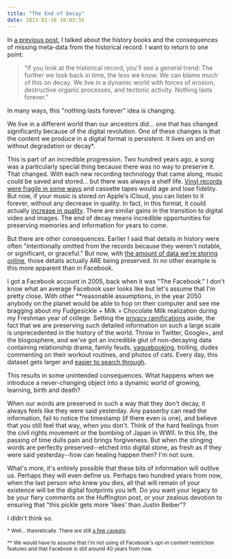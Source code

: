 ```yaml
---
title: "The End of Decay"
date: 2013-02-16 18:03:55
---
```


In [a previous post][1], I talked about the history books and the consequences of missing meta-data from the historical record. I want to return to one point:

 [1]: http://bryanbraun.com/2012/12/22/history "History"

> "If you look at the historical record, you'll see a general trend: The further we look back in time, the less we know. We can blame much of this on decay. We live in a dynamic world with forces of erosion, destructive organic processes, and tectonic activity. Nothing lasts forever."

In many ways, this "nothing lasts forever" idea is changing. 

We live in a different world than our ancestors did… one that has changed significantly because of the digital revolution. One of these changes is that the content we produce in a digital format is persistent. It lives on and on without degradation or decay*.

This is part of an incredible progression. Two hundred years ago, a song was a particularly special thing because there was no way to preserve it. That changed. With each new recording technology that came along, music could be saved and stored… but there was always a shelf life. <a href="http://en.wikipedia.org/wiki/Gramophone_record#Vinyl" target="_blank" rel="noopener noreferrer" title="WIkipedia: Vinyl">Vinyl records were fragile in some ways</a> and cassette tapes would age and lose fidelity. But now, if your music is stored on Apple's iCloud, you can listen to it forever, without any decrease in quality. In fact, in this format, it could actually <a href="http://lifehacker.com/5887823/apple-now-selling-low-bitrate-high-quality-mastered-for-itunes-tracks" target="_blank" rel="noopener noreferrer">increase in quality</a>. There are similar gains in the transition to digital video and images. The end of decay means incredible opportunities for preserving memories and information for years to come.

But there are other consequences. Earlier I said that details in history were often "intentionally omitted from the records because they weren't notable, or significant, or graceful." But now, with <a href="https://web.archive.org/web/20130110104706/http://www.visualnews.com/2012/06/19/how-much-data-created-every-minute/?view=infographic" target="_blank" rel="noopener noreferrer" title="How Much Data is Created Every Minute?">the amount of data we're storing online</a>, those details actually ARE being preserved. In no other example is this more apparent than in Facebook.

I got a Facebook account in 2005, back when it was "The Facebook." I don't know what an average Facebook user looks like but let's assume that I'm pretty close. With other **reasonable assumptions, in the year 2050 anybody on the planet would be able to hop on their computer and see me bragging about my Fudgesickle + Milk = Chocolate Milk realization during my Freshman year of college. Setting the [privacy ramifications][2] aside, the fact that we are preserving such detailed information on such a large scale is unprecedented in the history of the world. Throw in Twitter, Google+, and the blogosphere, and we've got an incredible glut of non-decaying data containing relationship drama, family feuds, <a href="http://www.makeuseof.com/tag/imbecilic-art-vaguebooking/" target="_blank" rel="noopener noreferrer" title="What is the Imbecilic Art Of Vaguebooking?">vaguebooking</a>, trolling, dudes commenting on their workout routines, and photos of cats. Every day, this dataset gets larger and <a href="https://www.facebook.com/about/graphsearch" target="_blank" rel="noopener noreferrer" title="Introducing Facebook Graph Search">easier to search through</a>.

 [2]: http://bryanbraun.com/2011/08/21/the-fall-of-internet-privacy "The Fall of Internet Privacy"

This results in some unintended consequences. What happens when we introduce a never-changing object into a dynamic world of growing, learning, birth and death?

When our words are preserved in such a way that they don't decay, it always feels like they were said yesterday. Any passerby can read the information, fail to notice the timestamp (if there even is one), and believe that you still feel that way, when you don't. Think of the hard feelings from the civil rights movement or the bombing of Japan in WWII. In this life, the passing of time dulls pain and brings forgiveness. But when the stinging words are perfectly preserved--etched into digital stone, as fresh as if they were said yesterday--how can healing happen then? I'm not sure.

What's more, it's entirely possible that these bits of information will outlive us. Perhaps they will even define us. Perhaps two hundred years from now, when the last person who knew you dies, all that will remain of your existence will be the digital footprints you left. Do you want your legacy to be your fiery comments on the Huffington post, or your zealous devotion to ensuring that "this pickle gets more 'likes' than Justin Beiber"?

I didn't think so.

<small>* Well... theoretically. There are still <a href="https://twitter.com/pickover/status/281237998757093377" target="_blank" rel="noopener noreferrer">a few caveats</a>.</small>

<small>** We would have to assume that I'm not using of Facebook's opt-in content restriction features and that Facebook is still around 40 years from now.</small>
